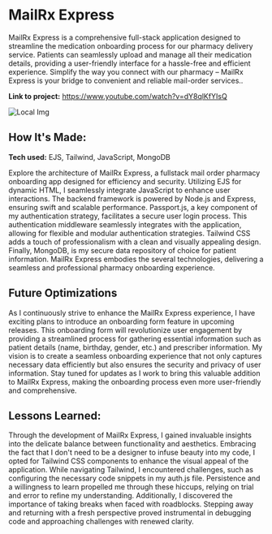 # MailRx Express
MailRx Express is a comprehensive full-stack application designed to streamline the medication onboarding process for our pharmacy delivery service. Patients can seamlessly upload and manage all their medication details, providing a user-friendly interface for a hassle-free and efficient experience. Simplify the way you connect with our pharmacy – MailRx Express is your bridge to convenient and reliable mail-order services..

**Link to project:** https://www.youtube.com/watch?v=dY8qlKfYIsQ

![Local Img](/imgs/MailRx.png)

## How It's Made:

**Tech used:** EJS, Tailwind, JavaScript, MongoDB

Explore the architecture of MailRx Express, a fullstack mail order pharmacy onboarding app designed for efficiency and security. Utilizing EJS for dynamic HTML, I seamlessly integrate JavaScript to enhance user interactions. The backend framework is powered by Node.js and Express, ensuring swift and scalable performance. Passport.js, a key component of my authentication strategy, facilitates a secure user login process. This authentication middleware seamlessly integrates with the application, allowing for flexible and modular authentication strategies. Tailwind CSS adds a touch of professionalism with a clean and visually appealing design. Finally, MongoDB, is my secure data repository of choice for patient information. MailRx Express embodies the several technologies, delivering a seamless and professional pharmacy onboarding experience.



## Future Optimizations

As I continuously strive to enhance the MailRx Express experience, I have exciting plans to introduce an onboarding form feature in upcoming releases. This onboarding form will revolutionize user engagement by providing a streamlined process for gathering essential information such as patient details (name, birthday, gender, etc.) and prescriber information. My vision is to create a seamless onboarding experience that not only captures necessary data efficiently but also ensures the security and privacy of user information. Stay tuned for updates as I work to bring this valuable addition to MailRx Express, making the onboarding process even more user-friendly and comprehensive.

## Lessons Learned:

Through the development of MailRx Express, I gained invaluable insights into the delicate balance between functionality and aesthetics. Embracing the fact that I don't need to be a designer to infuse beauty into my code, I opted for Tailwind CSS components to enhance the visual appeal of the application. While navigating Tailwind, I encountered challenges, such as configuring the necessary code snippets in my auth.js file. Persistence and a willingness to learn propelled me through these hiccups, relying on trial and error to refine my understanding. Additionally, I discovered the importance of taking breaks when faced with roadblocks. Stepping away and returning with a fresh perspective proved instrumental in debugging code and approaching challenges with renewed clarity. 
